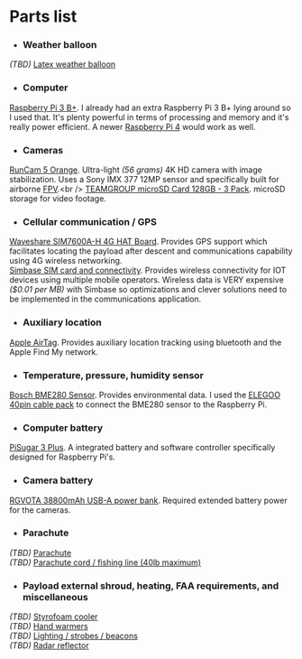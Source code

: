 # Parts list

- ### Weather balloon

*(TBD)* [Latex weather balloon]()

- ### Computer

[Raspberry Pi 3 B+](https://www.raspberrypi.com/products/raspberry-pi-3-model-b-plus/). I already had an extra Raspberry Pi 3 B+ lying around so I used that. It's plenty powerful in terms of processing and memory and it's really power efficient. A newer [Raspberry Pi 4](https://www.raspberrypi.com/products/raspberry-pi-4-model-b/) would work as well.

- ### Cameras

[RunCam 5 Orange](https://shop.runcam.com/runcam-5-orange/). Ultra-light _(56 grams)_ 4K HD camera with image stabilization. Uses a Sony IMX 377 12MP sensor and specifically built for airborne [FPV](https://en.wikipedia.org/wiki/First-person_view_\(radio_control\)).<br />
[TEAMGROUP microSD Card 128GB - 3 Pack](https://www.amazon.com/dp/B09WRFQYW3). microSD storage for video footage.

- ### Cellular communication / GPS

[Waveshare SIM7600A-H 4G HAT Board](https://www.amazon.com/gp/product/B07PLTP3M6). Provides GPS support which facilitates locating the payload after descent and communications capability using 4G wireless networking.<br />
[Simbase SIM card and connectivity](https://www.simbase.com/). Provides wireless connectivity for IOT devices using multiple mobile operators. Wireless data is VERY expensive _($0.01 per MB)_ with Simbase so optimizations and clever solutions need to be implemented in the communications application.

- ### Auxiliary location

[Apple AirTag](https://www.apple.com/shop/buy-airtag/airtag/1-pack). Provides auxiliary location tracking using bluetooth and the Apple Find My network.

- ### Temperature, pressure, humidity sensor

[Bosch BME280 Sensor](https://www.amazon.com/gp/product/B0BQFV883T). Provides environmental data.
I used the [ELEGOO 40pin cable pack](https://www.amazon.com/gp/product/B01EV70C78) to connect the BME280 sensor to the Raspberry Pi.

- ### Computer battery

[PiSugar 3 Plus](https://www.amazon.com/gp/product/B09MJ876FW). A integrated battery and software controller specifically designed for Raspberry Pi's.

- ### Camera battery

[RGVOTA 38800mAh USB-A power bank](https://www.amazon.com/dp/B09H4GLZXT?th=1). Required extended battery power for the cameras.

- ### Parachute

*(TBD)* [Parachute]()<br />
*(TBD)* [Parachute cord / fishing line (40lb maximum)]()

- ### Payload external shroud, heating, FAA requirements, and miscellaneous

*(TBD)* [Styrofoam cooler]()<br />
*(TBD)* [Hand warmers]()<br />
*(TBD)* [Lighting / strobes / beacons]()<br />
*(TBD)* [Radar reflector]()
